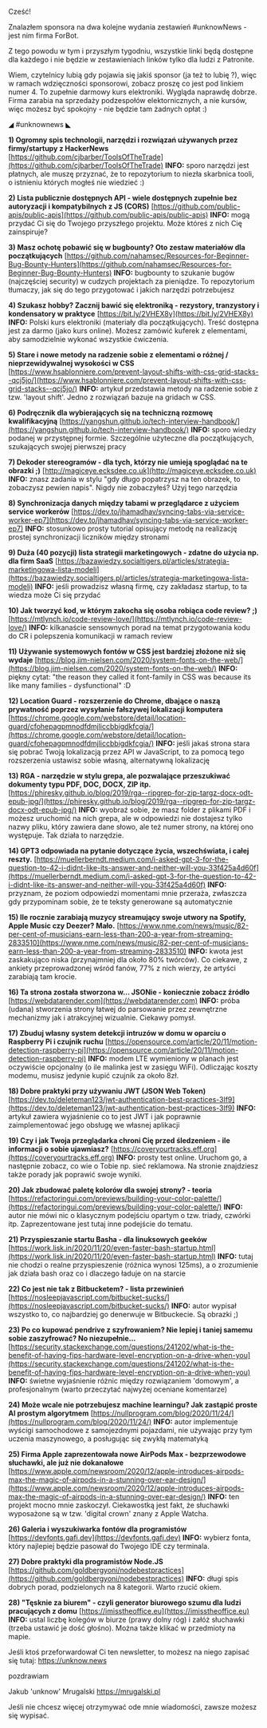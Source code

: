 Cześć!

Znalazłem sponsora na dwa kolejne wydania zestawień #unknowNews - jest nim firma ForBot.

Z tego powodu w tym i przyszłym tygodniu, wszystkie linki będą dostępne dla każdego i nie będzie w zestawieniach linków tylko dla ludzi z Patronite.

Wiem, czytelnicy lubią gdy pojawia się jakiś sponsor (ja też to lubię ?), więc w ramach wdzięczności sponsorowi, zobacz proszę co jest pod linkiem numer 4. To zupełnie darmowy kurs elektroniki. Wygląda naprawdę dobrze. Firma zarabia na sprzedaży podzespołów elektornicznych, a nie kursów, więc możesz być spokojny - nie będzie tam żadnych opłat :)

 

◢ #unknownews ◣

**1) Ogromny spis technologii, narzędzi i rozwiązań używanych przez firmy/startupy z HackerNews**
[https://github.com/cjbarber/ToolsOfTheTrade](https://github.com/cjbarber/ToolsOfTheTrade)
**INFO:** sporo narzędzi jest płatnych, ale muszę przyznać, że to repozytorium to niezła skarbnica tooli, o istnieniu których mogłeś nie wiedzieć :)


**2) Lista publicznie dostępnych API - wiele dostępnych zupełnie bez autoryzacji i kompatybilnych z JS (CORS)**
[https://github.com/public-apis/public-apis](https://github.com/public-apis/public-apis)
**INFO:** mogą przydać Ci się do Twojego przyszłego projektu. Może któreś z nich Cię zainspiruje?


**3) Masz ochotę pobawić się w bugbounty? Oto zestaw materiałów dla początkujących**
[https://github.com/nahamsec/Resources-for-Beginner-Bug-Bounty-Hunters](https://github.com/nahamsec/Resources-for-Beginner-Bug-Bounty-Hunters)
**INFO:** bugbounty to szukanie bugów (najczęściej security) w cudzych projektach za pieniądze. To repozytorium tłumaczy, jak się do tego przygotować i jakich narzędzi potrzebujesz


**4) Szukasz hobby? Zacznij bawić się elektroniką - rezystory, tranzystory i kondensatory w praktyce**
[https://bit.ly/2VHEX8y](https://bit.ly/2VHEX8y)
**INFO:** Polski kurs elektroniki (materiały dla początkujących). Treść dostępna jest za darmo (jako kurs online). Możesz zamówić kuferek z elementami, aby samodzielnie wykonać wszystkie ćwiczenia.


**5) Stare i nowe metody na radzenie sobie z elementami o różnej / nieprzewidywalnej wysokości w CSS**
[https://www.hsablonniere.com/prevent-layout-shifts-with-css-grid-stacks--qcj5jo/](https://www.hsablonniere.com/prevent-layout-shifts-with-css-grid-stacks--qcj5jo/)
**INFO:** artykuł przedstawia metody na radzenie sobie z tzw. 'layout shift'. Jedno z rozwiązań bazuje na gridach w CSS.


**6) Podręcznik dla wybierających się na techniczną rozmowę kwalifikacyjną**
[https://yangshun.github.io/tech-interview-handbook/](https://yangshun.github.io/tech-interview-handbook/)
**INFO:** sporo wiedzy podanej w przystępnej formie. Szczególnie użyteczne dla początkujących, szukających swojej pierwszej pracy


**7) Dekoder stereogramów - dla tych, którzy nie umieją spoglądać na te obrazki ;)**
[http://magiceye.ecksdee.co.uk](http://magiceye.ecksdee.co.uk)
**INFO:** znasz zadania w stylu "gdy długo popatrzysz na ten obrazek, to zobaczysz pewien napis". Nigdy nie zobaczyłeś? Użyj tego narzędzia


**8) Synchronizacja danych między tabami w przeglądarce z użyciem service workerów**
[https://dev.to/jhamadhav/syncing-tabs-via-service-worker-ep7](https://dev.to/jhamadhav/syncing-tabs-via-service-worker-ep7)
**INFO:** stosunkowo prosty tutorial opisujący metodę na realizację prostej synchronizacji liczników między stronami


**9) Duża (40 pozycji) lista strategii marketingowych - zdatne do użycia np. dla firm SaaS**
[https://bazawiedzy.socialtigers.pl/articles/strategia-marketingowa-lista-modeli](https://bazawiedzy.socialtigers.pl/articles/strategia-marketingowa-lista-modeli)
**INFO:** jeśli prowadzisz własną firmę, czy zakładasz startup, to ta wiedza może Ci się przydać


**10) Jak tworzyć kod, w którym zakocha się osoba robiąca code review? ;)**
[https://mtlynch.io/code-review-love/](https://mtlynch.io/code-review-love/)
**INFO:** kilkanaście sensownych porad na temat przygotowania kodu do CR i polepszenia komunikacji w ramach review


**11) Używanie systemowych fontów w CSS jest bardziej złożone niż się wydaje**
[https://blog.jim-nielsen.com/2020/system-fonts-on-the-web/](https://blog.jim-nielsen.com/2020/system-fonts-on-the-web/)
**INFO:** piękny cytat: "the reason they called it font-family in CSS was because its like many families - dysfunctional" :D


**12) Location Guard - rozszerzenie do Chrome, dbające o naszą prywatność poprzez wysyłanie fałszywej lokalizacji komputera**
[https://chrome.google.com/webstore/detail/location-guard/cfohepagpmnodfdmjliccbbigdkfcgia/](https://chrome.google.com/webstore/detail/location-guard/cfohepagpmnodfdmjliccbbigdkfcgia/)
**INFO:** jeśli jakaś strona stara się pobrać Twoją lokalizacją przez API w JavaScript, to za pomocą tego rozszerzenia ustawisz sobie własną, alternatywną lokalizację


**13) RGA - narzędzie w stylu grepa, ale pozwalające przeszukiwać dokumenty typu PDF, DOC, DOCX, ZIP itp.**
[https://phiresky.github.io/blog/2019/rga--ripgrep-for-zip-targz-docx-odt-epub-jpg/](https://phiresky.github.io/blog/2019/rga--ripgrep-for-zip-targz-docx-odt-epub-jpg/)
**INFO:** wyobraź sobie, że masz folder z plikami PDF i możesz uruchomić na nich grepa, ale w odpowiedzi nie dostajesz tylko nazwy pliku, który zawiera dane słowo, ale też numer strony, na której ono występuje. Tak działa to narzędzie.


**14) GPT3 odpowiada na pytanie dotyczące życia, wszechświata, i całej reszty.**
[https://muellerberndt.medium.com/i-asked-gpt-3-for-the-question-to-42-i-didnt-like-its-answer-and-neither-will-you-33f425a4d60f](https://muellerberndt.medium.com/i-asked-gpt-3-for-the-question-to-42-i-didnt-like-its-answer-and-neither-will-you-33f425a4d60f)
**INFO:** przyznam, że poziom odpowiedzi momentami mnie przeraża, zwłaszcza gdy przypominam sobie, że te teksty generowane są automatycznie


**15) Ile rocznie zarabiają muzycy streamujący swoje utwory na Spotify, Apple Music czy Deezer? Mało.**
[https://www.nme.com/news/music/82-per-cent-of-musicians-earn-less-than-200-a-year-from-streaming-2833510](https://www.nme.com/news/music/82-per-cent-of-musicians-earn-less-than-200-a-year-from-streaming-2833510)
**INFO:** kwota jest zaskakująco niska (przynajmniej dla około 80% twórców). Co ciekawe, z ankiety przeprowadzonej wśród fanów, 77% z nich wierzy, że artyści zarabiają tam krocie.


**16) Ta strona została stworzona w... JSONie - koniecznie zobacz źródło**
[https://webdatarender.com](https://webdatarender.com)
**INFO:** próba (udana) stworzenia strony łatwej do parsowanie przez zewnętrzne mechanizmy jak i atrakcyjnej wizualnie. Ciekawy pomysł.


**17) Zbuduj własny system detekcji intruzów w domu w oparciu o Raspberry Pi i czujnik ruchu**
[https://opensource.com/article/20/11/motion-detection-raspberry-pi](https://opensource.com/article/20/11/motion-detection-raspberry-pi)
**INFO:** modem LTE wymieniony w planach jest oczywiście opcjonalny (o ile malinka jest w zasięgu WiFi). Odliczając koszty modemu, musisz jedynie kupić czujnik za około 8zł.


**18) Dobre praktyki przy używaniu JWT (JSON Web Token)**
[https://dev.to/deleteman123/jwt-authentication-best-practices-3lf9](https://dev.to/deleteman123/jwt-authentication-best-practices-3lf9)
**INFO:** artykuł zawiera wyjaśnienie co to jest JWT i jak poprawnie zaimplementować jego obsługę we własnej aplikacji


**19) Czy i jak Twoja przeglądarka chroni Cię przed śledzeniem - ile informacji o sobie ujawniasz?**
[https://coveryourtracks.eff.org](https://coveryourtracks.eff.org)
**INFO:** prosty test online. Uruchom go, a następnie zobacz, co wie o Tobie np. sieć reklamowa. Na stronie znajdziesz także porady jak poprawić swoje wyniki.


**20) Jak zbudować paletę kolorów dla swojej strony? - teoria**
[https://refactoringui.com/previews/building-your-color-palette/](https://refactoringui.com/previews/building-your-color-palette/)
**INFO:** autor nie mówi nic o klasycznym podejściu opartym o tzw. triady, czwórki itp. Zaprezentowane jest tutaj inne podejście do tematu.


**21) Przyspieszanie startu Basha - dla linuksowych geeków**
[https://work.lisk.in/2020/11/20/even-faster-bash-startup.html](https://work.lisk.in/2020/11/20/even-faster-bash-startup.html)
**INFO:** tutaj nie chodzi o realne przyspieszenie (różnica wynosi 125ms), a o zrozumienie jak działa bash oraz co i dlaczego ładuje on na starcie


**22) Co jest nie tak z Bitbucketem? - lista przewinień**
[https://nosleepjavascript.com/bitbucket-sucks/](https://nosleepjavascript.com/bitbucket-sucks/)
**INFO:** autor wypisał wszystko to, co najbardziej go denerwuje w Bitbuckecie. Są obrazki ;)


**23) Po co kupować pendrive z szyfrowaniem? Nie lepiej i taniej samemu sobie zaszyfrować? No niezupełnie...**
[https://security.stackexchange.com/questions/241202/what-is-the-benefit-of-having-fips-hardware-level-encryption-on-a-drive-when-you](https://security.stackexchange.com/questions/241202/what-is-the-benefit-of-having-fips-hardware-level-encryption-on-a-drive-when-you)
**INFO:** świetne wyjaśnienie różnic między rozwiązaniem 'domowym', a profesjonalnym (warto przeczytać najwyżej oceniane komentarze)


**24) Może wcale nie potrzebujesz machine learningu? Jak zastąpić proste AI prostym algorytmem**
[https://nullprogram.com/blog/2020/11/24/](https://nullprogram.com/blog/2020/11/24/)
**INFO:** autor implementuje wyścigi samochodowe z samojezdnymi pojazdami, nie używając przy tym uczenia maszynowego, a posługując się zwykłą matematyką


**25) Firma Apple zaprezentowała nowe AirPods Max - bezprzewodowe słuchawki, ale już nie dokanałowe**
[https://www.apple.com/newsroom/2020/12/apple-introduces-airpods-max-the-magic-of-airpods-in-a-stunning-over-ear-design/](https://www.apple.com/newsroom/2020/12/apple-introduces-airpods-max-the-magic-of-airpods-in-a-stunning-over-ear-design/)
**INFO:** ten projekt mocno mnie zaskoczył. Ciekawostką jest fakt, że słuchawki wyposażone są w tzw. 'digital crown' znany z Apple Watcha.


**26) Galeria i wyszukiwarka fontów dla programistów**
[https://devfonts.gafi.dev](https://devfonts.gafi.dev)
**INFO:** wybierz fonta, który najlepiej będzie pasował do Twojego IDE czy terminala.


**27) Dobre praktyki dla programistów Node.JS**
[https://github.com/goldbergyoni/nodebestpractices](https://github.com/goldbergyoni/nodebestpractices)
**INFO:** długi spis dobrych porad, podzielonych na 8 kategorii. Warto rzucić okiem.


**28) "Tęsknie za biurem" - czyli generator biurowego szumu dla ludzi pracujących z domu**
[https://imisstheoffice.eu](https://imisstheoffice.eu)
**INFO:** ustal liczbę kolegów w biurze (prawy dolny róg) i załóż słuchawki (trzeba ustawić je dość głośno). Można także klikać w przedmioty na mapie.


 

Jeśli ktoś przeforwardował Ci ten newsletter, to możesz na niego zapisać się tutaj: https://unknow.news

 
pozdrawiam

Jakub 'unknow' Mrugalski
https://mrugalski.pl
 

Jeśli nie chcesz więcej otrzymywać ode mnie wiadomości, zawsze możesz się wypisać.